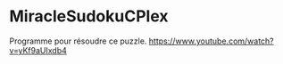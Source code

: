 # MiracleSudokuCPlex
Programme pour résoudre ce puzzle. https://www.youtube.com/watch?v=yKf9aUIxdb4
